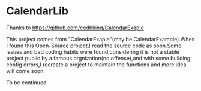 # CalendarLib

Thanks to https://github.com/codbking/CalendarExaple

This project comes from "CalendarExaple"(may be CalendarExample).When I found this Open-Source project,I read the source code as soon.Some issues and bad coding habits were found,considering it is not a stable project public by a famous orgnization(no offense),and with some building config errors,I recreate a project to maintain the functions and more idea will come soon.

To be continued
